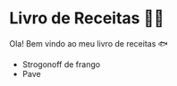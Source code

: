 # Livro de Receitas :man_cook:



Ola! Bem vindo ao meu livro de receitas :fish:

- Strogonoff de frango
- Pave
